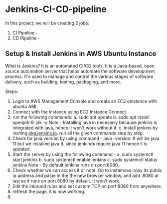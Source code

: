 # Jenkins-CI-CD-pipeline

In this project, we will be creating 2 jobs:
1. CI Pipeline -
2. CD Pipeline -

## Setup & Install Jenkins in AWS Ubuntu Instance

What is Jenkins?
It is an automated CI/CD tools. It is a Java-based, open source automation server that helps automate the software development process. It's used to manage and control the various stages of software delivery, such as building, testing, packaging, and more.

Steps-
1. Login to AWS Management Console and create an EC2 oinstance with ubuntu AMI.
2. Connect with the instance using EC2 Instance Connect.
3. run the following commands:
   a. sudo apt update
   b. sudo apt install openjdk-8-jdk -y
   Note - Installing java in necesarry because jenkins is integrated with java, hence it won't work without it.
   c. Install jenkins by visiting [pkg.jenkins.io](https://pkg.jenkins.io/debian-stable/). run all the given commands step by step.
4. Check for java version by using command - java -version. It will be java 11 but we installed java 8. since jenkinds require java 11 hence it is updated.
5. Start the server by using the following command -
   a. sudo systemctl start jenkins
   b. sudo systemctl enable jenkins
   c. sudo systemctl status jenkins
   Note - By default jenkins runs on port 8080.
6. Check whether we can access it or note. Go to instamces copy its public ip address and paste in the the new browser window, and add :8080 at last as it runs on port 8080 by default. it won't work.
7. Edit the inbound rules and set custom TCP on port 8080 from anywhere.
8. refresh the page. it is now working.
9. 
